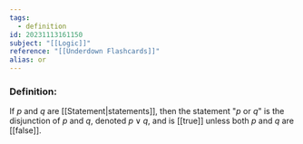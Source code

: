 ```yaml
---
tags:
  - definition
id: 20231113161150
subject: "[[Logic]]"
reference: "[[Underdown Flashcards]]"
alias: or
---
```

### Definition:
If $p$ and $q$ are [[Statement|statements]], then the statement "$p$ or $q$" is the disjunction of $p$ and $q$, denoted $p \vee q$, and is [[true]] unless both $p$ and $q$ are [[false]].